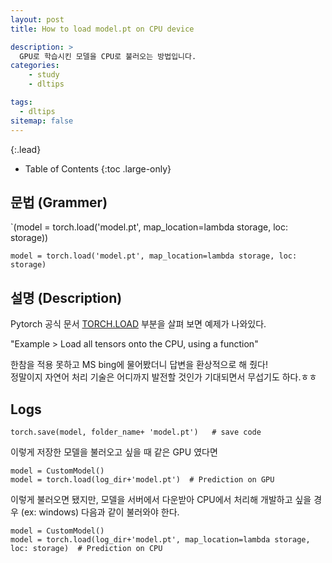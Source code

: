 ```yaml
---
layout: post
title: How to load model.pt on CPU device

description: >
  GPU로 학습시킨 모델을 CPU로 불러오는 방법입니다.
categories:
    - study
    - dltips

tags:
  - dltips
sitemap: false
---
```



{:.lead}



- Table of Contents
{:toc .large-only}

## 문법 (Grammer)

`(model = torch.load('model.pt', map_location=lambda storage, loc: storage))
```
model = torch.load('model.pt', map_location=lambda storage, loc: storage)
```
 
## 설명 (Description)

Pytorch 공식 문서 [TORCH.LOAD](https://pytorch.org/docs/stable/generated/torch.load.html#:~:text=%23%20Load%20all%20tensors%20onto%20the%20CPU%2C%20using%20a%20function%0A%3E%3E%3E%20torch.load(%27tensors.pt%27%2C%20map_location%3Dlambda%20storage%2C%20loc%3A%20storage)) 부분을 살펴 보면 예제가 나와있다.   

"Example > Load all tensors onto the CPU, using a function"  

한참을 적용 못하고 MS bing에 물어봤더니 답변을 환상적으로 해 줬다!  
정말이지 자연어 처리 기술은 어디까지 발전할 것인가 기대되면서 무섭기도 하다.ㅎㅎ  
 
## Logs

```
torch.save(model, folder_name+ 'model.pt')   # save code
```
이렇게 저장한 모델을 불러오고 싶을 때 같은 GPU 였다면
```
model = CustomModel()
model = torch.load(log_dir+'model.pt')  # Prediction on GPU
```
이렇게 불러오면 됐지만, 모델을 서버에서 다운받아 CPU에서 처리해 개발하고 싶을 경우 (ex: windows) 다음과 같이 불러와야 한다.

```
model = CustomModel()
model = torch.load(log_dir+'model.pt', map_location=lambda storage, loc: storage)  # Prediction on CPU
```




